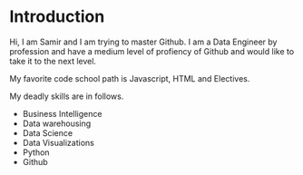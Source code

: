 Introduction
============
Hi, I am Samir and I am trying to master Github.
I am a Data Engineer by profession and have a medium level of profiency of Github and 
would like to take it to the next level.

My favorite code school path is Javascript, HTML and Electives.

My deadly skills are in follows.
* Business Intelligence
* Data warehousing
* Data Science
* Data Visualizations
* Python
* Github
